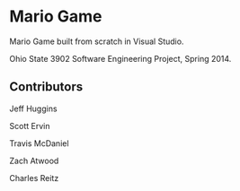 Mario Game
=========================

Mario Game built from scratch in Visual Studio.  

Ohio State 3902 Software Engineering Project, Spring 2014.

## Contributors

Jeff Huggins

Scott Ervin

Travis McDaniel

Zach Atwood

Charles Reitz

